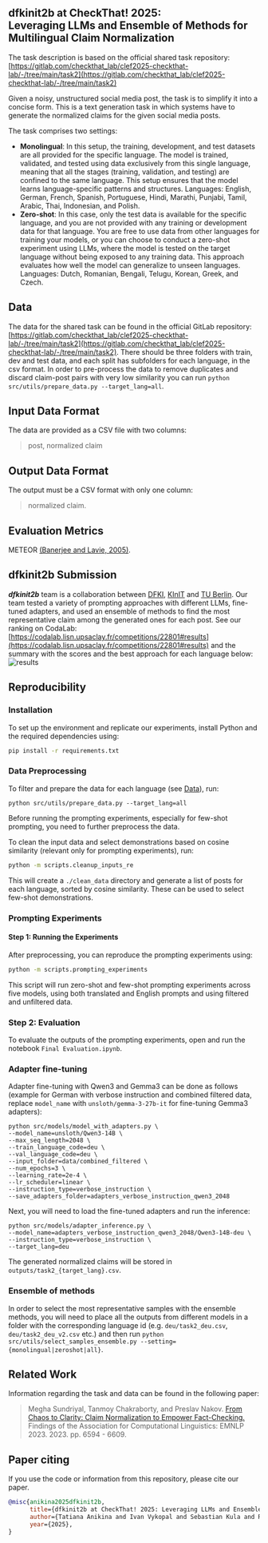 ## dfkinit2b at CheckThat! 2025:<br>Leveraging LLMs and Ensemble of Methods for Multilingual Claim Normalization

The task description is based on the official shared task repository: [https://gitlab.com/checkthat_lab/clef2025-checkthat-lab/-/tree/main/task2](https://gitlab.com/checkthat_lab/clef2025-checkthat-lab/-/tree/main/task2)

Given a noisy, unstructured social media post, the task is to simplify it into a concise form.
This is a text generation task in which systems have to generate the normalized claims for the given social media posts.

The task comprises two settings:

- **Monolingual**: In this setup, the training, development, and test datasets are all provided for the specific language. The model is trained, validated, and tested using data exclusively from this single language, meaning that all the stages (training, validation, and testing) are confined to the same language. This setup ensures that the model learns language-specific patterns and structures. Languages: English, German, French, Spanish, Portuguese, Hindi, Marathi, Punjabi, Tamil, Arabic, Thai, Indonesian, and Polish.
- **Zero-shot**: In this case, only the test data is available for the specific language, and you are not provided with any training or development data for that language. You are free to use data from other languages for training your models, or you can choose to conduct a zero-shot experiment using LLMs, where the model is tested on the target language without being exposed to any training data. This approach evaluates how well the model can generalize to unseen languages. Languages: Dutch, Romanian, Bengali, Telugu, Korean, Greek, and Czech.

## Data

The data for the shared task can be found in the official GitLab repository: [https://gitlab.com/checkthat_lab/clef2025-checkthat-lab/-/tree/main/task2](https://gitlab.com/checkthat_lab/clef2025-checkthat-lab/-/tree/main/task2). There should be three folders with train, dev and test data, and each split has subfolders for each language, in the csv format. In order to pre-process the data to remove duplicates and discard claim-post pairs with very low similarity you can run `python src/utils/prepare_data.py --target_lang=all`.

## Input Data Format

The data are provided as a CSV file with two columns:

> post, <TAB> normalized claim

## Output Data Format

The output must be a CSV format with only one column:

> normalized claim.

## Evaluation Metrics

METEOR [(Banerjee and Lavie, 2005)](https://aclanthology.org/W05-0909.pdf).

## dfkinit2b Submission

**_dfkinit2b_** team is a collaboration between [DFKI](https://dfki.de), [KInIT](https://kinit.sk) and [TU Berlin](https://www.tu.berlin). Our team tested a variety of prompting approaches with different LLMs, fine-tuned adapters, and used an ensemble of methods to find the most representative claim among the generated ones for each post. See our ranking on CodaLab: [https://codalab.lisn.upsaclay.fr/competitions/22801#results](https://codalab.lisn.upsaclay.fr/competitions/22801#results) and the summary with the scores and the best approach for each language below:
![results](https://github.com/user-attachments/assets/33d5887a-b3c5-44b7-91f8-9c0dbae5844a)

## Reproducibility

### Installation

To set up the environment and replicate our experiments, install Python and the required dependencies using:

```bash
pip install -r requirements.txt
```

### Data Preprocessing

To filter and prepare the data for each language (see [Data](#data)), run: 

```
python src/utils/prepare_data.py --target_lang=all
```

Before running the prompting experiments, especially for few-shot prompting, you need to further preprocess the data.

To clean the input data and select demonstrations based on cosine similarity (relevant only for prompting experiments), run:

```bash
python -m scripts.cleanup_inputs_re
```

This will create a `./clean_data` directory and generate a list of posts for each language, sorted by cosine similarity. These can be used to select few-shot demonstrations.

### Prompting Experiments

#### Step 1: Running the Experiments

After preprocessing, you can reproduce the prompting experiments using:

```bash
python -m scripts.prompting_experiments
```

This script will run zero-shot and few-shot prompting experiments across five models, using both translated and English prompts and using filtered and unfiltered data.

### Step 2: Evaluation

To evaluate the outputs of the prompting experiments, open and run the notebook `Final Evaluation.ipynb`.

### Adapter fine-tuning

Adapter fine-tuning with Qwen3 and Gemma3 can be done as follows (example for German with verbose instruction and combined filtered data, replace `model_name` with `unsloth/gemma-3-27b-it` for fine-tuning Gemma3 adapters):

```
python src/models/model_with_adapters.py \
--model_name=unsloth/Qwen3-14B \
--max_seq_length=2048 \
--train_language_code=deu \
--val_language_code=deu \
--input_folder=data/combined_filtered \
--num_epochs=3 \
--learning_rate=2e-4 \
--lr_scheduler=linear \
--instruction_type=verbose_instruction \
--save_adapters_folder=adapters_verbose_instruction_qwen3_2048
```

Next, you will need to load the fine-tuned adapters and run the inference:

```
python src/models/adapter_inference.py \
--model_name=adapters_verbose_instruction_qwen3_2048/Qwen3-14B-deu \
--instruction_type=verbose_instruction \
--target_lang=deu
```

The generated normalized claims will be stored in `outputs/task2_{target_lang}.csv`.

### Ensemble of methods

In order to select the most representative samples with the ensemble methods, you will need to place all the outputs from different models in a folder with the corresponding language id (e.g. `deu/task2_deu.csv`, `deu/task2_deu_v2.csv` etc.) and then run `python src/utils/select_samples_ensemble.py --setting={monolingual|zeroshot|all}`.

## Related Work

Information regarding the task and data can be found in the following paper:

> Megha Sundriyal, Tanmoy Chakraborty, and Preslav Nakov. [From Chaos to Clarity: Claim Normalization to Empower Fact-Checking.](https://aclanthology.org/2023.findings-emnlp.439/) Findings of the Association for Computational Linguistics: EMNLP 2023. 2023. pp. 6594 - 6609.

## Paper citing

If you use the code or information from this repository, please cite our paper.

```bibtex
@misc{anikina2025dfkinit2b,
      title={dfkinit2b at CheckThat! 2025: Leveraging LLMs and Ensemble of Methods for Multilingual Claim Normalization}, 
      author={Tatiana Anikina and Ivan Vykopal and Sebastian Kula and Ravi Kiran Chikkala and Natalia Skachkova and Jing Yang and Veronika Solopova and Cera Schmitt and Simon Ostermann},
      year={2025},
}
```
